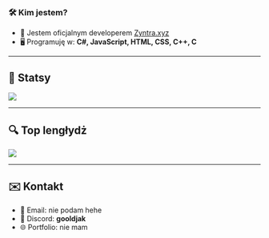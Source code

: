 ### 🛠️ Kim jestem?  
- 🔧 Jestem oficjalnym developerem [Zyntra.xyz](https://zyntra.xyz/)
- 🖥️ Programuję w: **C#, JavaScript, HTML, CSS, C++, C**    

---

## 🌟 Statsy
<picture>
  <source
    srcset="https://github-readme-stats.vercel.app/api?username=Gooldjak&show_icons=true&theme=tokyonight"
    media="(prefers-color-scheme: dark)"
  />
  <source
    srcset="https://github-readme-stats.vercel.app/api?username=Gooldjak&show_icons=true"
    media="(prefers-color-scheme: light), (prefers-color-scheme: no-preference)"
  />
  <img src="https://github-readme-stats.vercel.app/api?username=Gooldjak&show_icons=true" />
</picture>

---

## 🔍 Top lengłydż
<picture>
  <source
    srcset="https://github-readme-stats.vercel.app/api/top-langs/?username=Gooldjak&layout=compact&theme=tokyonight"
    media="(prefers-color-scheme: dark)"
  />
  <source
    srcset="https://github-readme-stats.vercel.app/api/top-langs/?username=Gooldjak&layout=compact"
    media="(prefers-color-scheme: light), (prefers-color-scheme: no-preference)"
  />
  <img src="https://github-readme-stats.vercel.app/api/top-langs/?username=Gooldjak&layout=compact" />
</picture>

---

## ✉️ Kontakt
- 📧 Email: nie podam hehe
- 🐾 Discord: **gooldjak**  
- 🌐 Portfolio: nie mam
